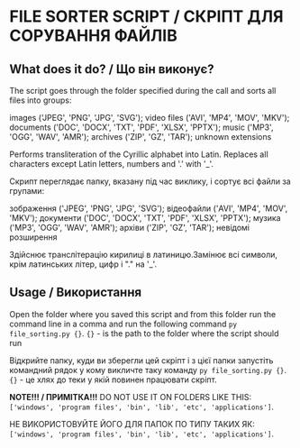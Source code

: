 # FILE SORTER SCRIPT / СКРІПТ ДЛЯ СОРУВАННЯ ФАЙЛІВ

## What does it do? / Що він виконує?

The script goes through the folder specified during the call and sorts all files into groups:

images ('JPEG', 'PNG', 'JPG', 'SVG');
video files ('AVI', 'MP4', 'MOV', 'MKV');
documents ('DOC', 'DOCX', 'TXT', 'PDF', 'XLSX', 'PPTX');
music ('MP3', 'OGG', 'WAV', 'AMR');
archives ('ZIP', 'GZ', 'TAR');
unknown extensions

Performs transliteration of the Cyrillic alphabet into Latin. Replaces all characters except Latin letters, numbers and '.' with '_'.


Скрипт переглядає папку, вказану під час виклику, і сортує всі файли за групами:

зображення ('JPEG', 'PNG', 'JPG', 'SVG');
відеофайли ('AVI', 'MP4', 'MOV', 'MKV');
документи ('DOC', 'DOCX', 'TXT', 'PDF', 'XLSX', 'PPTX');
музика ('MP3', 'OGG', 'WAV', 'AMR');
архіви ('ZIP', 'GZ', 'TAR');
невідомі розширення

Здійснює транслітерацію кирилиці в латиницю.Замінює всі символи, крім латинських літер, цифр і "." на '_'.


## Usage / Використання 

Open the folder where you saved this script and from this folder run the command line in a comma and run the following command `py file_sorting.py {}`. 
`{}` -  is the path to the folder where the script should run 


Відкрийте папку, куди ви зберегли цей скріпт  і з цієї папки запустіть командний рядок у кому викличте таку команду `py file_sorting.py {}`.
`{}` - це хлях до теки у якій повинен працювати скріпт.

**NOTE!!! / ПРИМІТКА!!!** 
DO NOT USE IT ON FOLDERS LIKE THIS: `['windows', 'program files', 'bin', 'lib', 'etc', 'applications']`.

НЕ ВИКОРИСТОВУЙТЕ ЙОГО ДЛЯ ПАПОК ПО ТИПУ ТАКИХ ЯК: `['windows', 'program files', 'bin', 'lib', 'etc', 'applications']`.


